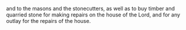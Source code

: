 and to the masons and the stonecutters, as well as to buy timber and quarried stone for making repairs on the house of the Lord, and for any outlay for the repairs of the house.
